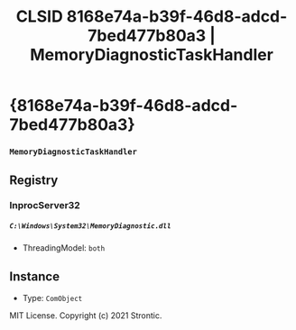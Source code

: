 ﻿---
title: "CLSID 8168e74a-b39f-46d8-adcd-7bed477b80a3 | MemoryDiagnosticTaskHandler"
excerpt: What is COM-Object CLSID 8168e74a-b39f-46d8-adcd-7bed477b80a3?
---

# {8168e74a-b39f-46d8-adcd-7bed477b80a3}

### `MemoryDiagnosticTaskHandler`

## Registry


### InprocServer32

##### `C:\Windows\System32\MemoryDiagnostic.dll`
* ThreadingModel: `both`

## Instance

* Type: `ComObject`

MIT License. Copyright (c) 2021 Strontic.



